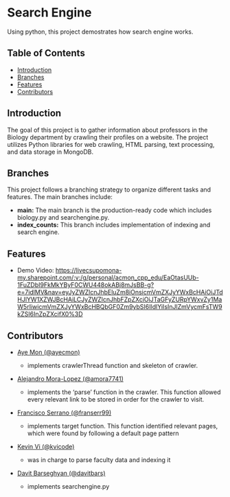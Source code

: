 # Search Engine

Using python, this project demostrates how search engine works.

## Table of Contents

- [Introduction](#introduction)
- [Branches](#Branches)
- [Features](#Features)
- [Contributors](#contributors)

## Introduction
The goal of this project is to gather information about professors in the Biology department by crawling their profiles on a website. The project utilizes Python libraries for web crawling, HTML parsing, text processing, and data storage in MongoDB.

## Branches

This project follows a branching strategy to organize different tasks and features. The main branches include:

- **main:** The main branch is the production-ready code which includes biology.py and searchengine.py.
- **index_counts:** This branch includes implementation of indexing and search engine.

## Features
- Demo Video:
https://livecsupomona-my.sharepoint.com/:v:/g/personal/acmon_cpp_edu/EaOtasUUb-1FuZDbI9FkMkYByF0CWU448okABj8mJsBB-g?e=7idlMV&nav=eyJyZWZlcnJhbEluZm8iOnsicmVmZXJyYWxBcHAiOiJTdHJlYW1XZWJBcHAiLCJyZWZlcnJhbFZpZXciOiJTaGFyZURpYWxvZy1MaW5rIiwicmVmZXJyYWxBcHBQbGF0Zm9ybSI6IldlYiIsInJlZmVycmFsTW9kZSI6InZpZXcifX0%3D

## Contributors

- [Aye Mon (@ayecmon)](https://github.com/ayecmon)
  - implements crawlerThread function and skeleton of crawler.
    
- [Alejandro Mora-Lopez (@amora7741)](https://github.com/amora7741)
  - implements the ‘parse’ function in the crawler. This function allowed every relevant link to be stored in order for the crawler to visit.
    
- [Francisco Serrano (@franserr99)](https://github.com/franserr99)
  - implements target function. This function identified relevant pages, which were found by following a default page pattern
    
- [Kevin Vi (@kvicode)](https://github.com/kvicode)
  - was in charge to parse faculty data and indexing it

- [Davit Barseghyan (@davitbars)](https://github.com/davitbars)
  - implements searchengine.py
